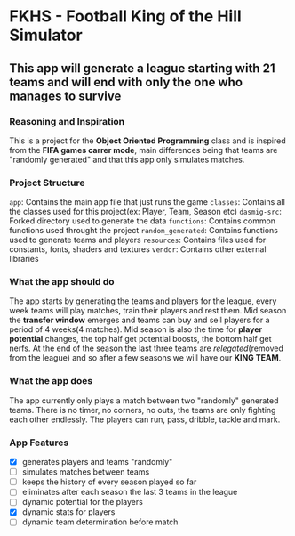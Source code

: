 # FKHS - Football King of the Hill Simulator

## This app will generate a league starting with 21 teams and will end with only the one who manages to survive

### Reasoning and Inspiration

This is a project for the **Object Oriented Programming** class and is inspired from the **FIFA games carrer mode**, main differences being that teams are "randomly generated" and that this app only simulates matches.

### Project Structure

`app`: Contains the main app file that just runs the game
`classes`: Contains all the classes used for this project(ex: Player, Team, Season etc)
`dasmig-src`: Forked directory used to generate the data
`functions`: Contains common functions used throught the project
`random_generated`: Contains functions used to generate teams and players
`resources`: Contains files used for constants, fonts, shaders and textures
`vendor`: Contains other external libraries

### What the app should do

The app starts by generating the teams and players for the league, every week teams will play matches, train their players and rest them.
Mid season the **transfer window** emerges and teams can buy and sell players for a period of 4 weeks(4 matches). Mid season is also the time for **player potential** changes, the top half get potential boosts, the bottom half get nerfs. At the end of the season the last three teams are *relegated*(removed from the league) and so after a few seasons we will have our **KING TEAM**.

### What the app does

The app currently only plays a match between two "randomly" generated teams. There is no timer, no corners, no outs, the teams are only fighting each other endlessly. The players can run, pass, dribble, tackle and mark.

### App Features

- [x] generates players and teams "randomly"
- [ ] simulates matches between teams
- [ ] keeps the history of every season played so far
- [ ] eliminates after each season the last 3 teams in the league
- [ ] dynamic potential for the players
- [x] dynamic stats for players
- [ ] dynamic team determination before match